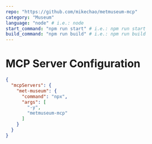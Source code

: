 ```yaml
---
repo: "https://github.com/mikechao/metmuseum-mcp"
category: "Museum"
language: "node" # i.e.: node
start_command: "npm run start" # i.e.: npm run start
build_command: "npm run build" # i.e.: npm run build
---
```


# MCP Server Configuration

```json
{
  "mcpServers": {
    "met-museum": {
      "command": "npx",
      "args": [
        "-y",
        "metmuseum-mcp"
      ]
    }
  }
}

```
